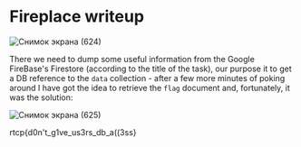 # Fireplace writeup

![Снимок экрана (624)](https://user-images.githubusercontent.com/57829161/80567563-1b3e7d00-89fe-11ea-8165-abfdc09933ce.png)

There we need to dump some useful information from the Google FireBase's Firestore (according to the title of the task), 
our purpose it to get a DB reference to the `data` collection - after a few more minutes of poking around I have got the idea to
retrieve the `flag` document and, fortunately, it was the solution:

![Снимок экрана (625)](https://user-images.githubusercontent.com/57829161/80567569-1f6a9a80-89fe-11ea-9cdb-ef1449676dbb.png)

rtcp{d0n't_g1ve_us3rs_db_a((3ss}
